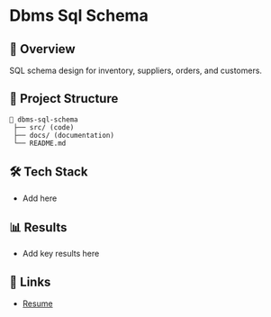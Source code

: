 # Dbms Sql Schema

## 📌 Overview
SQL schema design for inventory, suppliers, orders, and customers.

## 📂 Project Structure
```
📂 dbms-sql-schema
 ├── src/ (code)
 ├── docs/ (documentation)
 └── README.md
```

## 🛠️ Tech Stack
- Add here

## 📊 Results
- Add key results here

## 🔗 Links
- [Resume](link-to-resume)
